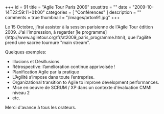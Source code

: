+++
id = 91
title = "Agile Tour Paris 2009"
soustitre = ""
date = "2009-10-14T22:59:11+01:00"
categories = [ "Conférences" ]
description = ""
comments = true
thumbnail = "/images/arton91.jpg"
+++

<div class="chapo"></div>
Le 15 Octobre, j'irai assister à la session parisienne de l'Agile Tour édition 2009. J'ai l'impression, à regarder [le programme](http://www.agiletour.org/fr/at2009_paris_programme.html), que l'agilité prend une sacrée tournure "main stream".

Quelques exemples:
- Illusions et Désillusions. 
- Rétrospective: l’amélioration continue apprivoisée !
- Planification Agile par la pratique
- L’Agilité s’impose dans toute l’entreprise.
- Organizational transition to Agile to improve development performances.
- Mise en oeuvre de SCRUM / XP dans un contexte d'évaluation CMMI niveau 2
- etc.

Merci d'avance à tous les orateurs.